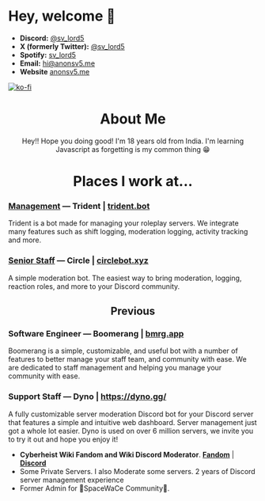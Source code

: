 # Hey, welcome 👋

- **Discord:** [@sv_lord5](https://discord.com/users/834888738919153684) 
- **X (formerly Twitter):** [@sv_lord5](https://x.com/sv_lord5) 
- **Spotify:** [sv_lord5](https://open.spotify.com/user/kxyloe5tvw4oczmbbe1fi7vcb)
- **Email:** [hi@anonsv5.me](mailto:hi@anonsv5.me)
- **Website** [anonsv5.me](https://www.anonsv5.me/)

[![ko-fi](https://ko-fi.com/img/githubbutton_sm.svg)](https://ko-fi.com/T6T6S08IM)

<div align="center">
  <h1><strong>About Me</strong></h1>
 <p>Hey!! Hope you doing good! I'm 18 years old from India. I'm learning Javascript as forgetting is my common thing 😁</p>
</div>

<div align="center">
  <h1><strong>Places I work at...</strong></h1>
</div>

### [Management](https://trident.bot/) — Trident | [trident.bot](https://trident.bot/)
Trident is a bot made for managing your roleplay servers. We integrate many features such as shift logging, moderation logging, activity tracking and more.
### [Senior Staff](https://circlebot.xyz/) — Circle | [circlebot.xyz](https://circlebot.xyz/)
A simple moderation bot. The easiest way to bring moderation, logging, reaction roles, and more to your Discord community.

 <div align="center">
  <h2><strong>Previous</strong></h2>
 <p></p>
</div>

### Software Engineer — Boomerang | [bmrg.app](https://bmrg.app/)
Boomerang is a simple, customizable, and useful bot with a number of features to better manage your staff team, and community with ease. We are dedicated to staff management and helping you manage your community with ease.

 ### Support Staff — Dyno | https://dyno.gg/
A fully customizable server moderation Discord bot for your Discord server that features a simple and intuitive web dashboard. Server management just got a whole lot easier. Dyno is used on over 6 million servers, we invite you to try it out and hope you enjoy it!
- **Cyberheist Wiki Fandom and Wiki Discord Moderator**. **[Fandom](https://cyberheist.fandom.com/wiki/User:Svlord5)** | **[Discord](https://discord.gg/maSFWdPW7m)**
- Some Private Servers. I also Moderate some servers. 2 years of Discord server management experience
-  Former Admin for 🌟SpaceWaCe Community🌟.
<!--
# Are you working on any project?
🤷‍♂️

# Languages & Tools
<code><img height="20" src="https://raw.githubusercontent.com/github/explore/80688e429a7d4ef2fca1e82350fe8e3517d3494d/topics/javascript/javascript.png"></code>
<a href="https://discord.js.org"><img src="https://cdn.discordapp.com/attachments/740865034887888996/740865173065170994/logo-square.png" width="20" alt="discord.js" /></a>
<code><img height="20" src="https://raw.githubusercontent.com/github/explore/80688e429a7d4ef2fca1e82350fe8e3517d3494d/topics/git/git.png"></code>
<code><img alt="npm" src="https://img.shields.io/badge/-NPM-CB3837?style=flat-square&logo=npm&logoColor=white" /></code>

  |  [![Discord](https://img.shields.io/badge/Discord-5865F2?style=for-the-badge&logo=discord&logoColor=white)](https://discord.com/users/834888738919153684) 
  | [![Twitter](https://img.shields.io/badge/Twitter-00ACEE?style=for-the-badge&logo=twitter&logoColor=white)](https://twitter.com/sv_lord5)
   [![Twitter](https://img.shields.io/badge/Spotify-1DB954?style=for-the-spotify&logo=spotify&logoColor=white)](https://open.spotify.com/user/kxyloe5tvw4oczmbbe1fi7vcb)
   
## </> GitHub Stats
![Anonsv5's GitHub Stats](https://github-readme-stats.vercel.app/api?username=anonsv55&show_icons=true&theme=dracula&count_private=true&hide=prs,contribs,stars)
 
###### Also, Credits to **[DaStormer](https://github.com/DaStormer)** and **[GalaxyDanMC](https://github.com/GalaxyDanMC)**.

Made by [sv_lord5#5555](https://discord.com/users/834888738919153684) with help of [GalaxyDanMC#0001](https://discord.com/users/448857983309316096)
- **Website:** https://about.me/sv_lord5

## Discord Profile


[![Discord Presence](https://api.lanyard.rest/v1/users/834888738919153684)](https://discord.com/users/834888738919153684)
![Discord Profile](https://mydiscord.tolfix.com/?userId=834888738919153684)


-->
